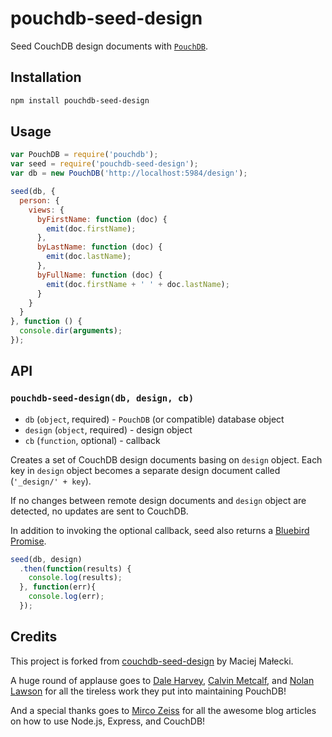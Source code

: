 # pouchdb-seed-design
Seed CouchDB design documents with [`PouchDB`](http://pouchdb.com).

## Installation

```sh
npm install pouchdb-seed-design
```

## Usage

```js
var PouchDB = require('pouchdb');
var seed = require('pouchdb-seed-design');
var db = new PouchDB('http://localhost:5984/design');

seed(db, {
  person: {
    views: {
      byFirstName: function (doc) {
        emit(doc.firstName);
      },
      byLastName: function (doc) {
        emit(doc.lastName);
      },
      byFullName: function (doc) {
        emit(doc.firstName + ' ' + doc.lastName);
      }
    }
  }
}, function () {
  console.dir(arguments);
});
```

## API

### `pouchdb-seed-design(db, design, cb)`

* `db` (`object`, required) - `PouchDB` (or compatible) database object
* `design` (`object`, required) - design object
* `cb` (`function`, optional) - callback

Creates a set of CouchDB design documents basing on `design` object. Each key in `design` object becomes a separate design document called (`'_design/' + key`).

If no changes between remote design documents and `design` object are detected, no updates are sent to CouchDB.

In addition to invoking the optional callback, seed also returns a [Bluebird Promise](https://github.com/petkaantonov/bluebird/blob/master/API.md).

```js
seed(db, design)
  .then(function(results) {
    console.log(results);
  }, function(err){
    console.log(err);
  });
```

## Credits

This project is forked from [couchdb-seed-design](https://github.com/mmalecki/couchdb-seed-design) by Maciej Małecki.

A huge round of applause goes to [Dale Harvey](https://github.com/daleharvey), [Calvin Metcalf](https://github.com/calvinmetcalf), and [Nolan Lawson](https://github.com/nolanlawson) for all the tireless work they put into maintaining PouchDB!

And a special thanks goes to [Mirco Zeiss](http://www.mircozeiss.com) for all the awesome blog articles on how to use Node.js, Express, and CouchDB!